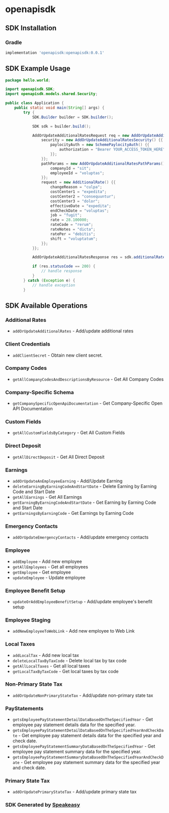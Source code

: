 # openapisdk

<!-- Start SDK Installation -->
## SDK Installation

### Gradle

```groovy
implementation 'openapisdk:openapisdk:0.0.1'
```
<!-- End SDK Installation -->

## SDK Example Usage
<!-- Start SDK Example Usage -->
```java
package hello.world;

import openapisdk.SDK;
import openapisdk.models.shared.Security;

public class Application {
    public static void main(String[] args) {
        try {
            SDK.Builder builder = SDK.builder();

            SDK sdk = builder.build();

            AddOrUpdateAdditionalRatesRequest req = new AddOrUpdateAdditionalRatesRequest() {{
                security = new AddOrUpdateAdditionalRatesSecurity() {{
                    paylocityAuth = new SchemePaylocityAuth() {{
                        authorization = "Bearer YOUR_ACCESS_TOKEN_HERE";
                    }};
                }};
                pathParams = new AddOrUpdateAdditionalRatesPathParams() {{
                    companyId = "sit";
                    employeeId = "voluptas";
                }};
                request = new AdditionalRate() {{
                    changeReason = "culpa";
                    costCenter1 = "expedita";
                    costCenter2 = "consequuntur";
                    costCenter3 = "dolor";
                    effectiveDate = "expedita";
                    endCheckDate = "voluptas";
                    job = "fugit";
                    rate = 28.100000;
                    rateCode = "rerum";
                    rateNotes = "dicta";
                    ratePer = "debitis";
                    shift = "voluptatum";
                }};
            }};

            AddOrUpdateAdditionalRatesResponse res = sdk.additionalRates.addOrUpdateAdditionalRates(req);

            if (res.statusCode == 200) {
                // handle response
            }
        } catch (Exception e) {
            // handle exception
        }
```
<!-- End SDK Example Usage -->

<!-- Start SDK Available Operations -->
## SDK Available Operations

### Additional Rates

* `addOrUpdateAdditionalRates` - Add/update additional rates

### Client Credentials

* `addClientSecret` - Obtain new client secret.

### Company Codes

* `getAllCompanyCodesAndDescriptionsByResource` - Get All Company Codes

### Company-Specific Schema

* `getCompanySpecificOpenApiDocumentation` - Get Company-Specific Open API Documentation

### Custom Fields

* `getAllCustomFieldsByCategory` - Get All Custom Fields

### Direct Deposit

* `getAllDirectDeposit` - Get All Direct Deposit

### Earnings

* `addOrUpdateAnEmployeeEarning` - Add/Update Earning
* `deleteEarningByEarningCodeAndStartDate` - Delete Earning by Earning Code and Start Date
* `getAllEarnings` - Get All Earnings
* `getEarningByEarningCodeAndStartDate` - Get Earning by Earning Code and Start Date
* `getEarningsByEarningCode` - Get Earnings by Earning Code

### Emergency Contacts

* `addOrUpdateEmergencyContacts` - Add/update emergency contacts

### Employee

* `addEmployee` - Add new employee
* `getAllEmployees` - Get all employees
* `getEmployee` - Get employee
* `updateEmployee` - Update employee

### Employee Benefit Setup

* `updateOrAddEmployeeBenefitSetup` - Add/update employee's benefit setup

### Employee Staging

* `addNewEmployeeToWebLink` - Add new employee to Web Link

### Local Taxes

* `addLocalTax` - Add new local tax
* `deleteLocalTaxByTaxCode` - Delete local tax by tax code
* `getAllLocalTaxes` - Get all local taxes
* `getLocalTaxByTaxCode` - Get local taxes by tax code

### Non-Primary State Tax

* `addOrUpdateNonPrimaryStateTax` - Add/update non-primary state tax

### PayStatements

* `getsEmployeePayStatementDetailDataBasedOnTheSpecifiedYear` - Get employee pay statement details data for the specified year.
* `getsEmployeePayStatementDetailDataBasedOnTheSpecifiedYearAndCheckDate` - Get employee pay statement details data for the specified year and check date.
* `getsEmployeePayStatementSummaryDataBasedOnTheSpecifiedYear` - Get employee pay statement summary data for the specified year.
* `getsEmployeePayStatementSummaryDataBasedOnTheSpecifiedYearAndCheckDate` - Get employee pay statement summary data for the specified year and check date.

### Primary State Tax

* `addOrUpdatePrimaryStateTax` - Add/update primary state tax

<!-- End SDK Available Operations -->

### SDK Generated by [Speakeasy](https://docs.speakeasyapi.dev/docs/using-speakeasy/client-sdks)
